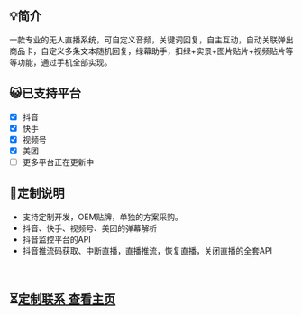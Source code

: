 ## 💡简介
一款专业的无人直播系统，可自定义音频，关键词回复，自主互动，自动关联弹出商品卡，自定义多条文本随机回复，绿幕助手，扣绿+实景+图片贴片+视频贴片等等功能，通过手机全部实现。

</div>

## 😺已支持平台

- [x] 抖音
- [x] 快手
- [x] 视频号
- [x] 美团
- [ ] 更多平台正在更新中

</div>


## 🌱定制说明

- 支持定制开发，OEM贴牌，单独的方案采购。
- 抖音、快手、视频号、美团的弹幕解析
- 抖音监控平台的API
- 抖音推流码获取、中断直播，直播推流，恢复直播，关闭直播的全套API

&emsp;

## ⏳[定制联系 查看主页](https://github.com/shengxiaoming "标题")

#### 
